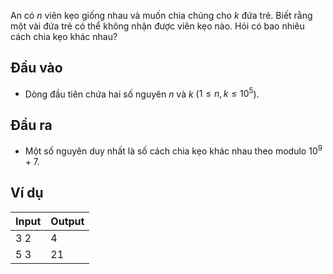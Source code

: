 An có $n$ viên kẹo giống nhau và muốn chia chúng cho $k$ đứa trẻ. Biết rằng một vài đứa trẻ có thể không nhận được viên kẹo nào. Hỏi có bao nhiêu cách chia kẹo khác nhau?

## Đầu vào

- Dòng đầu tiên chứa hai số nguyên $n$ và $k$ ($1 \le n, k \le 10^5$).

## Đầu ra

- Một số nguyên duy nhất là số cách chia kẹo khác nhau theo modulo $10^9 + 7$.

## Ví dụ

| Input | Output |
| ----- | ------ |
| 3 2   | 4      |
| 5 3   | 21     |